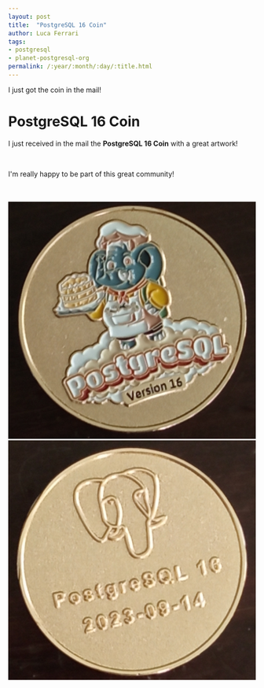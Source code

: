 ```yaml
---
layout: post
title:  "PostgreSQL 16 Coin"
author: Luca Ferrari
tags:
- postgresql
- planet-postgresql-org
permalink: /:year/:month/:day/:title.html
---
```

I just got the coin in the mail!

# PostgreSQL 16 Coin

I just received in the mail the **PostgreSQL 16 Coin** with a great artwork!

<br/>

I'm really happy to be part of this great community!


<br/>
<br/>
<center>
<img src="/images/posts/postgresql/pg16_coin_1.png" />

<br/>
<img src="/images/posts/postgresql/pg16_coin_2.png" />
</center>
